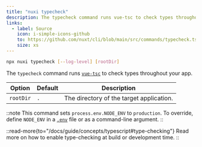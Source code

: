```yaml
---
title: "nuxi typecheck"
description: The typecheck command runs vue-tsc to check types throughout your app.
links:
  - label: Source
    icon: i-simple-icons-github
    to: https://github.com/nuxt/cli/blob/main/src/commands/typecheck.ts
    size: xs
---
```


```bash [Terminal]
npx nuxi typecheck [--log-level] [rootDir]
```

The `typecheck` command runs [`vue-tsc`](https://github.com/vuejs/language-tools/tree/master/packages/tsc) to check types throughout your app.

Option        | Default          | Description
-------------------------|-----------------|------------------
`rootDir` | `.` | The directory of the target application.

::note
This command sets `process.env.NODE_ENV` to `production`. To override, define `NODE_ENV` in a [`.env`](/docs/guide/directory-structure/env) file or as a command-line argument.
::

::read-more{to="/docs/guide/concepts/typescript#type-checking"}
Read more on how to enable type-checking at build or development time.
::
